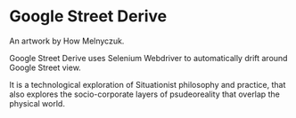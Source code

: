 # Google Street Derive

An artwork by How Melnyczuk.

Google Street Derive uses Selenium Webdriver to automatically drift around Google Street view.

It is a technological exploration of Situationist philosophy and practice, that also explores the socio-corporate layers of psudeoreality that overlap the physical world.
